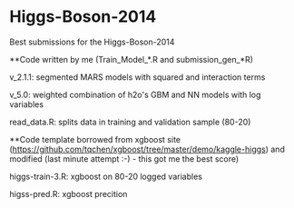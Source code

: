 Higgs-Boson-2014
================

Best submissions for the Higgs-Boson-2014

**Code written by me (Train_Model_*.R and submission_gen_*R)

v_2.1.1: segmented MARS models with squared and interaction terms

v_5.0: weighted combination of h2o's GBM and NN models with log variables

read_data.R: splits data in training and validation sample (80-20)

**Code template borrowed from xgboost site (https://github.com/tqchen/xgboost/tree/master/demo/kaggle-higgs) and modified (last minute attempt :-) - this got me the best score)

higgs-train-3.R: xgboost on 80-20 logged variables 

higss-pred.R: xgboost precition

